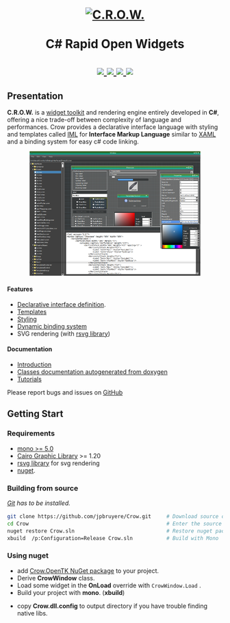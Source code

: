 <h1 align="center">
  <br>
  <a href="http://www.amitmerchant.com/electron-markdownify">
    <img src="https://github.com/jpbruyere/Crow/blob/master/Images/Icons/crow.png" alt="C.R.O.W." width="140">
  </a>
  <br>  
    <br>
  C# Rapid Open Widgets
  <br>  
<p align="center">
  <a href="https://www.paypal.me/GrandTetraSoftware">
    <img src="https://img.shields.io/badge/Donate-PayPal-green.svg">
  </a>
  <a href="https://www.nuget.org/packages/Crow.OpenTK">
    <img src="https://buildstats.info/nuget/Crow.OpenTK">
  </a>
  <a href="https://travis-ci.org/jpbruyere/Crow">
      <img src="https://travis-ci.org/jpbruyere/Crow.svg?branch=master">
  </a>
  <a href="https://ci.appveyor.com/project/jpbruyere/Crow">
    <img src="https://ci.appveyor.com/api/projects/status/j387lo59vnov8jbc?svg=true">
  </a>
</p>
</h1>

## Presentation
**C.R.O.W.** is a [widget toolkit](https://en.wikipedia.org/wiki/Widget_toolkit) and
rendering engine entirely developed in **C#**, offering a nice trade-off between
complexity of language and performances. Crow provides a declarative interface language
with styling and templates
called [IML](interface-markup-language) for **Interface Markup Language** similar to
[XAML](https://en.wikipedia.org/wiki/Extensible_Application_Markup_Language) and a binding system
for easy c# code linking.
<p align="center">
  <a href="https://github.com/jpbruyere/Crow/blob/master/Images/screenshot.png">
    <img src="https://github.com/jpbruyere/Crow/blob/master/Images/screenshot.png" width="400">
  </a>
</p>

#### Features
- [Declarative interface definition](interface-markup-language).
- [Templates](Templates)
- [Styling](Styling)
- [Dynamic binding system](The-binding-system)
- SVG rendering (with [rsvg library](https://developer.gnome.org/rsvg/))

#### Documentation
* [Introduction](Global-architecture)
* [Classes documentation autogenerated from doxygen](index)
* [Tutorials](Tutorials)

Please report bugs and issues on [GitHub](https://github.com/jpbruyere/Crow/issues)

## Getting Start

### Requirements
- [mono >= 5.0](http://www.mono-project.com/download/)
- [Cairo Graphic Library](https://cairographics.org/) >= 1.20 
- [rsvg library](https://developer.gnome.org/rsvg/) for svg rendering
- [nuget](https://www.nuget.org/).

### Building from source

_[Git](https://git-scm.com) has to be installed._

```bash
git clone https://github.com/jpbruyere/Crow.git     # Download source code from github
cd Crow                                             # Enter the source directory
nuget restore Crow.sln                              # Restore nuget packages
xbuild  /p:Configuration=Release Crow.sln           # Build with Mono 
```

### Using nuget

* add [Crow.OpenTK NuGet package](https://www.nuget.org/packages/Crow.OpenTK/) to your project.
* Derive **CrowWindow** class.
* Load some widget in the **OnLoad** override with `CrowWindow.Load` .
* Build your project with **mono**. (**xbuild**)
- copy **Crow.dll.config** to output directory if you have trouble finding native libs.
